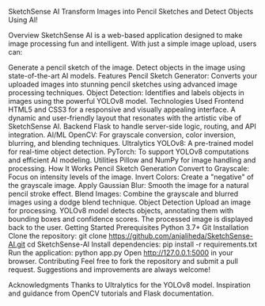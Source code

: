SketchSense AI
Transform Images into Pencil Sketches and Detect Objects Using AI!

Overview
SketchSense AI is a web-based application designed to make image processing fun and intelligent. With just a simple image upload, users can:

Generate a pencil sketch of the image.
Detect objects in the image using state-of-the-art AI models.
Features
Pencil Sketch Generator: Converts your uploaded images into stunning pencil sketches using advanced image processing techniques.
Object Detection: Identifies and labels objects in images using the powerful YOLOv8 model.
Technologies Used
Frontend
HTML5 and CSS3 for a responsive and visually appealing interface.
A dynamic and user-friendly layout that resonates with the artistic vibe of SketchSense AI.
Backend
Flask to handle server-side logic, routing, and API integration.
AI/ML
OpenCV: For grayscale conversion, color inversion, blurring, and blending techniques.
Ultralytics YOLOv8: A pre-trained model for real-time object detection.
PyTorch: To support YOLOv8 computations and efficient AI modeling.
Utilities
Pillow and NumPy for image handling and processing.
How It Works
Pencil Sketch Generation
Convert to Grayscale: Focus on intensity levels of the image.
Invert Colors: Create a "negative" of the grayscale image.
Apply Gaussian Blur: Smooth the image for a natural pencil stroke effect.
Blend Images: Combine the grayscale and blurred images using a dodge blend technique.
Object Detection
Upload an image for processing.
YOLOv8 model detects objects, annotating them with bounding boxes and confidence scores.
The processed image is displayed back to the user.
Getting Started
Prerequisites
Python 3.7+
Git
Installation
Clone the repository:
git clone https://github.com/anjaliheda/SketchSense-AI.git
cd SketchSense-AI
Install dependencies:
pip install -r requirements.txt
Run the application:
python app.py
Open http://127.0.0.1:5000 in your browser.
Contributing
Feel free to fork the repository and submit a pull request. Suggestions and improvements are always welcome!

Acknowledgments
Thanks to Ultralytics for the YOLOv8 model.
Inspiration and guidance from OpenCV tutorials and Flask documentation.